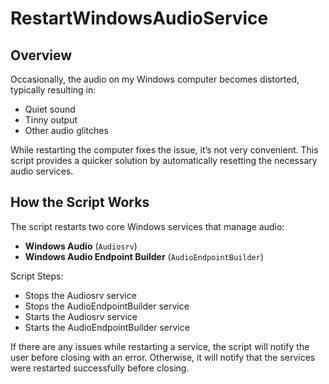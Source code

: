 # RestartWindowsAudioService

## Overview
Occasionally, the audio on my Windows computer becomes distorted, typically resulting in:

- Quiet sound  
- Tinny output  
- Other audio glitches  

While restarting the computer fixes the issue, it’s not very convenient. This script provides a quicker solution by automatically resetting the necessary audio services.

## How the Script Works
The script restarts two core Windows services that manage audio:

- **Windows Audio** (`Audiosrv`)
- **Windows Audio Endpoint Builder** (`AudioEndpointBuilder`)

Script Steps:
- Stops the Audiosrv service
- Stops the AudioEndpointBuilder service
- Starts the Audiosrv service
- Starts the AudioEndpointBuilder service

If there are any issues while restarting a service, the script will notify the user before closing with an error. Otherwise, it will notify that the services were restarted successfully before closing.
